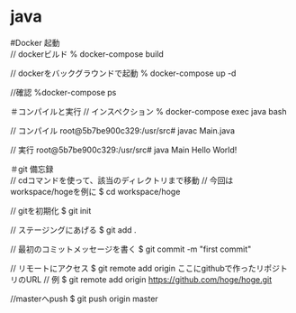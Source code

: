 # java

#Docker 起動
<br>
// dockerビルド
% docker-compose build

// dockerをバックグラウンドで起動
% docker-compose up -d

//確認
%docker-compose ps

＃コンパイルと実行
// インスペクション
% docker-compose exec java bash

// コンパイル
root@5b7be900c329:/usr/src# javac Main.java

// 実行
root@5b7be900c329:/usr/src# java Main
Hello World!

＃git 備忘録
<br>
// cdコマンドを使って、該当のディレクトリまで移動
// 今回はworkspace/hogeを例に
$ cd workspace/hoge

// gitを初期化
$ git init

// ステージングにあげる
$ git add .

// 最初のコミットメッセージを書く
$ git commit -m "first commit"

// リモートにアクセス
$ git remote add origin ここにgithubで作ったリポジトリのURL
// 例
$ git remote add origin https://github.com/hoge/hoge.git

//masterへpush
$ git push origin master
